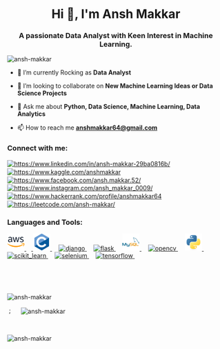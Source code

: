 <h1 align="center">Hi 👋, I'm Ansh Makkar</h1>
<h3 align="center">A passionate Data Analyst with Keen Interest in Machine Learning.</h3>

<p align="left"> <img src="https://komarev.com/ghpvc/?username=ansh-makkar&label=Profile%20views&color=0e75b6&style=flat" alt="ansh-makkar" /> </p>

- 🔭 I’m currently Rocking as **Data Analyst**

- 👯 I’m looking to collaborate on **New Machine Learning Ideas or Data Science Projects**

- 💬 Ask me about **Python, Data Science, Machine Learning, Data Analytics**

- 📫 How to reach me **anshmakkar64@gmail.com**

<h3 align="left">Connect with me:</h3>
<p align="left">
<a href="https://linkedin.com/in/https://www.linkedin.com/in/ansh-makkar-29ba0816b/" target="blank"><img align="center" src="https://raw.githubusercontent.com/rahuldkjain/github-profile-readme-generator/master/src/images/icons/Social/linked-in-alt.svg" alt="https://www.linkedin.com/in/ansh-makkar-29ba0816b/" height="30" width="40" /></a>
  &nbsp;&nbsp;&nbsp;
<a href="https://kaggle.com/https://www.kaggle.com/anshmakkar" target="blank"><img align="center" src="https://raw.githubusercontent.com/rahuldkjain/github-profile-readme-generator/master/src/images/icons/Social/kaggle.svg" alt="https://www.kaggle.com/anshmakkar" height="30" width="40" /></a>
  &nbsp;&nbsp;&nbsp;
<a href="https://fb.com/https://www.facebook.com/ansh.makkar.52/" target="blank"><img align="center" src="https://raw.githubusercontent.com/rahuldkjain/github-profile-readme-generator/master/src/images/icons/Social/facebook.svg" alt="https://www.facebook.com/ansh.makkar.52/" height="30" width="40" /></a>
  &nbsp;&nbsp;&nbsp;
<a href="https://instagram.com/https://www.instagram.com/ansh_makkar_0009/" target="blank"><img align="center" src="https://raw.githubusercontent.com/rahuldkjain/github-profile-readme-generator/master/src/images/icons/Social/instagram.svg" alt="https://www.instagram.com/ansh_makkar_0009/" height="30" width="40" /></a>
  &nbsp;&nbsp;&nbsp;
<a href="https://www.hackerrank.com/https://www.hackerrank.com/profile/anshmakkar64" target="blank"><img align="center" src="https://raw.githubusercontent.com/rahuldkjain/github-profile-readme-generator/master/src/images/icons/Social/hackerrank.svg" alt="https://www.hackerrank.com/profile/anshmakkar64" height="30" width="40" /></a>
  &nbsp;&nbsp;&nbsp;
<a href="https://www.leetcode.com/https://leetcode.com/ansh-makkar/" target="blank"><img align="center" src="https://raw.githubusercontent.com/rahuldkjain/github-profile-readme-generator/master/src/images/icons/Social/leet-code.svg" alt="https://leetcode.com/ansh-makkar/" height="30" width="40" /></a>
</p>

<h3 align="left">Languages and Tools:</h3>
<p align="left"> <a href="https://aws.amazon.com" target="_blank" rel="noreferrer"> <img src="https://raw.githubusercontent.com/devicons/devicon/master/icons/amazonwebservices/amazonwebservices-original-wordmark.svg" alt="aws" width="40" height="40"/> </a> &nbsp;&nbsp;&nbsp;<a href="https://www.cprogramming.com/" target="_blank" rel="noreferrer"> <img src="https://raw.githubusercontent.com/devicons/devicon/master/icons/c/c-original.svg" alt="c" width="40" height="40"/> </a> &nbsp;&nbsp;&nbsp; <a href="https://www.djangoproject.com/" target="_blank" rel="noreferrer"> <img src="https://cdn.worldvectorlogo.com/logos/django.svg" alt="django" width="40" height="40"/> </a> &nbsp;&nbsp;&nbsp; <a href="https://flask.palletsprojects.com/" target="_blank" rel="noreferrer"> <img src="https://www.vectorlogo.zone/logos/pocoo_flask/pocoo_flask-icon.svg" alt="flask" width="40" height="40"/> </a> &nbsp;&nbsp;&nbsp; <a href="https://www.mysql.com/" target="_blank" rel="noreferrer"> <img src="https://raw.githubusercontent.com/devicons/devicon/master/icons/mysql/mysql-original-wordmark.svg" alt="mysql" width="40" height="40"/> </a> &nbsp;&nbsp;&nbsp; <a href="https://opencv.org/" target="_blank" rel="noreferrer"> <img src="https://www.vectorlogo.zone/logos/opencv/opencv-icon.svg" alt="opencv" width="40" height="40"/> </a> &nbsp;&nbsp;&nbsp; <a href="https://www.python.org" target="_blank" rel="noreferrer"> <img src="https://raw.githubusercontent.com/devicons/devicon/master/icons/python/python-original.svg" alt="python" width="40" height="40"/> </a> &nbsp;&nbsp;&nbsp; <a href="https://scikit-learn.org/" target="_blank" rel="noreferrer"> <img src="https://upload.wikimedia.org/wikipedia/commons/0/05/Scikit_learn_logo_small.svg" alt="scikit_learn" width="40" height="40"/> </a>&nbsp;&nbsp;&nbsp; <a href="https://www.selenium.dev" target="_blank" rel="noreferrer"> <img src="https://raw.githubusercontent.com/detain/svg-logos/780f25886640cef088af994181646db2f6b1a3f8/svg/selenium-logo.svg" alt="selenium" width="40" height="40"/> </a> &nbsp;&nbsp;&nbsp; <a href="https://www.tensorflow.org" target="_blank" rel="noreferrer"> <img src="https://www.vectorlogo.zone/logos/tensorflow/tensorflow-icon.svg" alt="tensorflow" width="40" height="40"/> </a>&nbsp;&nbsp;&nbsp;  </p>
<br>
<br>
<br>

<p><img align="left" src="https://github-readme-stats.vercel.app/api/top-langs?username=ansh-makkar&show_icons=true&locale=en&layout=compact" alt="ansh-makkar" /></p>&nbsp;&nbsp;&nbsp;&nbsp;&nbsp;&nbsp;&nbsp;&nbsp;&nbsp;
<br>
<p>&nbsp;;&nbsp;&nbsp;&nbsp;&nbsp;&nbsp;&nbsp;<img align="center" src="https://github-readme-stats.vercel.app/api?username=ansh-makkar&show_icons=true&locale=en" alt="ansh-makkar" /></p>
&nbsp;&nbsp;&nbsp;&nbsp;&nbsp;&nbsp;
<br>
<p><img align="center" src="https://github-readme-streak-stats.herokuapp.com/?user=ansh-makkar&" alt="ansh-makkar" /></p>
